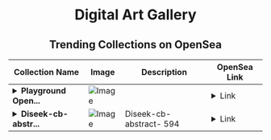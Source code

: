 <div align="center">

# Digital Art Gallery

## Trending Collections on OpenSea

| Collection Name                       | Image                                                                                     | Description                       | OpenSea Link                                                                                          |
|---------------------------------------|-------------------------------------------------------------------------------------------|-----------------------------------|--------------------------------------------------------------------------------------------------------|
| **<details><summary>Playground Open...</summary>Playground Open Ticketing Ecosystem Event 10803</details>** | ![Image](https://i.seadn.io/s/raw/files/ad4b567b5e819f5eb9dc8588aeb6896f.png?w=500&auto=format?w=200&auto=format) |  | <details><summary>Link</summary>[Playground Open Ticketing Ecosystem Event 10803](https://opensea.io/collection/playground-open-ticketing-ecosystem-event-10803)</details> |
| **<details><summary>Diseek-cb-abstr...</summary>Diseek-cb-abstract- 594</details>** | ![Image](https://i.seadn.io/s/raw/files/58a4a80f77998f9bba7ddf6b779f565d.png?w=500&auto=format?w=200&auto=format) | Diseek-cb-abstract- 594 | <details><summary>Link</summary>[Diseek-cb-abstract- 594](https://opensea.io/collection/diseek-cb-abstract-594)</details> |

</div>